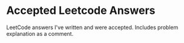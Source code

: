 # Accepted Leetcode Answers

LeetCode answers I've written and were accepted. Includes problem explanation as a comment.
